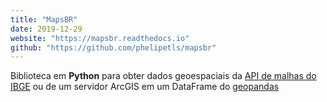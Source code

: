 ```yaml
---
title: "MapsBR"
date: 2019-12-29
website: "https://mapsbr.readthedocs.io"
github: "https://github.com/phelipetls/mapsbr"
---
```


Biblioteca em **Python** para obter dados geoespaciais da [API de malhas do
IBGE](https://servicodados.ibge.gov.br/api/docs/malhas?versao=2) ou de um
servidor ArcGIS em um DataFrame do [geopandas](https://geopandas.org/)
